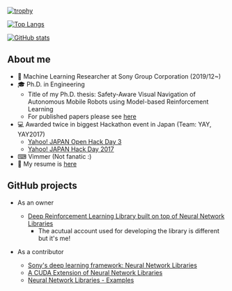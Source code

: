 [![trophy](https://github-profile-trophy.vercel.app/?username=yuishihara&theme=onedark&column=7)](https://github.com/ryo-ma/github-profile-trophy)


[![Top Langs](https://github-readme-stats.vercel.app/api/top-langs/?username=yuishihara&layout=compact&theme=onedark)](https://github.com/anuraghazra/github-readme-stats)

[![GitHub stats](https://github-readme-stats.vercel.app/api?username=yuishihara&theme=onedark&show_icons=true)](https://github.com/anuraghazra/github-readme-stats)

## About me

- &#x1f3e2; Machine Learning Researcher at Sony Group Corporation (2019/12~)
- &#x1f393; Ph.D. in Engineering
  - Title of my Ph.D. thesis: Safety-Aware Visual Navigation of Autonomous Mobile Robots using Model-based Reinforcement Learning
  - For published papers please see [here](https://scholar.google.com/citations?user=KPZ3RBUAAAAJ&hl=en)
- &#x1f4bb; Awarded twice in biggest Hackathon event in Japan (Team: YAY, YAY2017)
  - [Yahoo! JAPAN Open Hack Day 3](https://hackday.yahoo.co.jp/history/2015/)
  - [Yahoo! JAPAN Hack Day 2017](https://about.yahoo.co.jp/hr/linotice/20170316.html)
- &#x2328; Vimmer (Not fanatic :)
- &#x1f440; My resume is [here]()

## GitHub projects

- As an owner
  - [Deep Reinforcement Learning Library built on top of Neural Network Libraries](https://github.com/sony/nnabla-rl)
    - The acutual account used for developing the library is different but it's me!

- As a contributor
  - [Sony's deep learning framework: Neural Network Libraries](https://github.com/sony/nnabla)
  - [A CUDA Extension of Neural Network Libraries](https://github.com/sony/nnabla-ext-cuda)
  - [Neural Network Libraries - Examples](https://github.com/sony/nnabla-examples)
